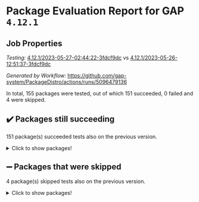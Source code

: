 # Package Evaluation Report for GAP `4.12.1`

## Job Properties

*Testing:* [4.12.1/2023-05-27-02:44:22-3fdcf9dc](https://github.com/gap-system/PackageDistro/blob/data/reports/4.12.1/2023-05-27-02:44:22-3fdcf9dc) vs [4.12.1/2023-05-26-12:51:37-3fdcf9dc](https://github.com/gap-system/PackageDistro/blob/data/reports/4.12.1/2023-05-26-12:51:37-3fdcf9dc)

*Generated by Workflow:* https://github.com/gap-system/PackageDistro/actions/runs/5096479136

In total, 155 packages were tested, out of which 151 succeeded, 0 failed and 4 were skipped.

## :heavy_check_mark: Packages still succeeding

151 package(s) succeeded tests also on the previous version.
<details><summary>Click to show packages!</summary>

- 4ti2interface 2023.02-04 [(success)](https://github.com/gap-system/PackageDistro/actions/runs/5096479136/jobs/9162453157)
- ace 5.6.2 [(success)](https://github.com/gap-system/PackageDistro/actions/runs/5096479136/jobs/9162453228)
- aclib 1.3.2 [(success)](https://github.com/gap-system/PackageDistro/actions/runs/5096479136/jobs/9162453295)
- agt 0.3.1 [(success)](https://github.com/gap-system/PackageDistro/actions/runs/5096479136/jobs/9162453348)
- alnuth 3.2.1 [(success)](https://github.com/gap-system/PackageDistro/actions/runs/5096479136/jobs/9162453399)
- anupq 3.3.0 [(success)](https://github.com/gap-system/PackageDistro/actions/runs/5096479136/jobs/9162453474)
- atlasrep 2.1.6 [(success)](https://github.com/gap-system/PackageDistro/actions/runs/5096479136/jobs/9162453534)
- autodoc 2022.10.20 [(success)](https://github.com/gap-system/PackageDistro/actions/runs/5096479136/jobs/9162453590)
- automata 1.15 [(success)](https://github.com/gap-system/PackageDistro/actions/runs/5096479136/jobs/9162453660)
- automgrp 1.3.2 [(success)](https://github.com/gap-system/PackageDistro/actions/runs/5096479136/jobs/9162453726)
- autpgrp 1.11 [(success)](https://github.com/gap-system/PackageDistro/actions/runs/5096479136/jobs/9162453789)
- cap 2023.05-12 [(success)](https://github.com/gap-system/PackageDistro/actions/runs/5096479136/jobs/9162453853)
- caratinterface 2.3.5 [(success)](https://github.com/gap-system/PackageDistro/actions/runs/5096479136/jobs/9162453911)
- cddinterface 2022.11.01 [(success)](https://github.com/gap-system/PackageDistro/actions/runs/5096479136/jobs/9162453986)
- circle 1.6.6 [(success)](https://github.com/gap-system/PackageDistro/actions/runs/5096479136/jobs/9162454058)
- classicpres 1.22 [(success)](https://github.com/gap-system/PackageDistro/actions/runs/5096479136/jobs/9162454126)
- cohomolo 1.6.11 [(success)](https://github.com/gap-system/PackageDistro/actions/runs/5096479136/jobs/9162454178)
- congruence 1.2.5 [(success)](https://github.com/gap-system/PackageDistro/actions/runs/5096479136/jobs/9162454244)
- corelg 1.56 [(success)](https://github.com/gap-system/PackageDistro/actions/runs/5096479136/jobs/9162454304)
- crime 1.6 [(success)](https://github.com/gap-system/PackageDistro/actions/runs/5096479136/jobs/9162454365)
- crisp 1.4.6 [(success)](https://github.com/gap-system/PackageDistro/actions/runs/5096479136/jobs/9162454420)
- crypting 0.10.4 [(success)](https://github.com/gap-system/PackageDistro/actions/runs/5096479136/jobs/9162454477)
- cryst 4.1.26 [(success)](https://github.com/gap-system/PackageDistro/actions/runs/5096479136/jobs/9162454554)
- crystcat 1.1.10 [(success)](https://github.com/gap-system/PackageDistro/actions/runs/5096479136/jobs/9162454608)
- ctbllib 1.3.6 [(success)](https://github.com/gap-system/PackageDistro/actions/runs/5096479136/jobs/9162454667)
- cubefree 1.19 [(success)](https://github.com/gap-system/PackageDistro/actions/runs/5096479136/jobs/9162454729)
- curlinterface 2.3.2 [(success)](https://github.com/gap-system/PackageDistro/actions/runs/5096479136/jobs/9162454807)
- cvec 2.8.1 [(success)](https://github.com/gap-system/PackageDistro/actions/runs/5096479136/jobs/9162454858)
- datastructures 0.3.0 [(success)](https://github.com/gap-system/PackageDistro/actions/runs/5096479136/jobs/9162454937)
- deepthought 1.0.6 [(success)](https://github.com/gap-system/PackageDistro/actions/runs/5096479136/jobs/9162455006)
- design 1.8 [(success)](https://github.com/gap-system/PackageDistro/actions/runs/5096479136/jobs/9162455070)
- difsets 2.3.1 [(success)](https://github.com/gap-system/PackageDistro/actions/runs/5096479136/jobs/9162455135)
- digraphs 1.6.2 [(success)](https://github.com/gap-system/PackageDistro/actions/runs/5096479136/jobs/9162455194)
- edim 1.3.7 [(success)](https://github.com/gap-system/PackageDistro/actions/runs/5096479136/jobs/9162455256)
- example 4.3.4 [(success)](https://github.com/gap-system/PackageDistro/actions/runs/5096479136/jobs/9162455337)
- examplesforhomalg 2023.02-04 [(success)](https://github.com/gap-system/PackageDistro/actions/runs/5096479136/jobs/9162455416)
- factint 1.6.3 [(success)](https://github.com/gap-system/PackageDistro/actions/runs/5096479136/jobs/9162455493)
- ferret 1.0.9 [(success)](https://github.com/gap-system/PackageDistro/actions/runs/5096479136/jobs/9162455556)
- fga 1.5.0 [(success)](https://github.com/gap-system/PackageDistro/actions/runs/5096479136/jobs/9162455648)
- fining 1.5.5 [(success)](https://github.com/gap-system/PackageDistro/actions/runs/5096479136/jobs/9162455709)
- float 1.0.3 [(success)](https://github.com/gap-system/PackageDistro/actions/runs/5096479136/jobs/9162455763)
- format 1.4.3 [(success)](https://github.com/gap-system/PackageDistro/actions/runs/5096479136/jobs/9162455818)
- forms 1.2.9 [(success)](https://github.com/gap-system/PackageDistro/actions/runs/5096479136/jobs/9162455878)
- fplsa 1.2.6 [(success)](https://github.com/gap-system/PackageDistro/actions/runs/5096479136/jobs/9162455942)
- fr 2.4.12 [(success)](https://github.com/gap-system/PackageDistro/actions/runs/5096479136/jobs/9162456000)
- francy 2.0.3 [(success)](https://github.com/gap-system/PackageDistro/actions/runs/5096479136/jobs/9162456075)
- fwtree 1.3 [(success)](https://github.com/gap-system/PackageDistro/actions/runs/5096479136/jobs/9162456142)
- gapdoc 1.6.6 [(success)](https://github.com/gap-system/PackageDistro/actions/runs/5096479136/jobs/9162456230)
- gauss 2023.02-04 [(success)](https://github.com/gap-system/PackageDistro/actions/runs/5096479136/jobs/9162456292)
- gaussforhomalg 2023.02-04 [(success)](https://github.com/gap-system/PackageDistro/actions/runs/5096479136/jobs/9162456337)
- gbnp 1.0.5 [(success)](https://github.com/gap-system/PackageDistro/actions/runs/5096479136/jobs/9162456389)
- generalizedmorphismsforcap 2023.03-01 [(success)](https://github.com/gap-system/PackageDistro/actions/runs/5096479136/jobs/9162456446)
- genss 1.6.8 [(success)](https://github.com/gap-system/PackageDistro/actions/runs/5096479136/jobs/9162456494)
- gradedmodules 2023.02-04 [(success)](https://github.com/gap-system/PackageDistro/actions/runs/5096479136/jobs/9162456532)
- gradedringforhomalg 2023.02-04 [(success)](https://github.com/gap-system/PackageDistro/actions/runs/5096479136/jobs/9162456585)
- grape 4.9.0 [(success)](https://github.com/gap-system/PackageDistro/actions/runs/5096479136/jobs/9162456625)
- groupoids 1.73 [(success)](https://github.com/gap-system/PackageDistro/actions/runs/5096479136/jobs/9162456664)
- grpconst 2.6.4 [(success)](https://github.com/gap-system/PackageDistro/actions/runs/5096479136/jobs/9162456714)
- guarana 0.96.3 [(success)](https://github.com/gap-system/PackageDistro/actions/runs/5096479136/jobs/9162456767)
- guava 3.18 [(success)](https://github.com/gap-system/PackageDistro/actions/runs/5096479136/jobs/9162456817)
- hap 1.56 [(success)](https://github.com/gap-system/PackageDistro/actions/runs/5096479136/jobs/9162456873)
- hapcryst 0.1.15 [(success)](https://github.com/gap-system/PackageDistro/actions/runs/5096479136/jobs/9162456926)
- hecke 1.5.3 [(success)](https://github.com/gap-system/PackageDistro/actions/runs/5096479136/jobs/9162456965)
- help 3.5 [(success)](https://github.com/gap-system/PackageDistro/actions/runs/5096479136/jobs/9162457016)
- homalg 2023.02-05 [(success)](https://github.com/gap-system/PackageDistro/actions/runs/5096479136/jobs/9162457075)
- homalgtocas 2023.02-04 [(success)](https://github.com/gap-system/PackageDistro/actions/runs/5096479136/jobs/9162457140)
- idrel 2.45 [(success)](https://github.com/gap-system/PackageDistro/actions/runs/5096479136/jobs/9162457193)
- images 1.3.1 [(success)](https://github.com/gap-system/PackageDistro/actions/runs/5096479136/jobs/9162457235)
- intpic 0.3.0 [(success)](https://github.com/gap-system/PackageDistro/actions/runs/5096479136/jobs/9162457470)
- io 4.8.1 [(success)](https://github.com/gap-system/PackageDistro/actions/runs/5096479136/jobs/9162457515)
- io_forhomalg 2023.02-04 [(success)](https://github.com/gap-system/PackageDistro/actions/runs/5096479136/jobs/9162457580)
- irredsol 1.4.4 [(success)](https://github.com/gap-system/PackageDistro/actions/runs/5096479136/jobs/9162457632)
- json 2.1.1 [(success)](https://github.com/gap-system/PackageDistro/actions/runs/5096479136/jobs/9162457681)
- jupyterkernel 1.5.0 [(success)](https://github.com/gap-system/PackageDistro/actions/runs/5096479136/jobs/9162457757)
- jupyterviz 1.5.6 [(success)](https://github.com/gap-system/PackageDistro/actions/runs/5096479136/jobs/9162457819)
- kan 1.35 [(success)](https://github.com/gap-system/PackageDistro/actions/runs/5096479136/jobs/9162457895)
- kbmag 1.5.11 [(success)](https://github.com/gap-system/PackageDistro/actions/runs/5096479136/jobs/9162457957)
- laguna 3.9.6 [(success)](https://github.com/gap-system/PackageDistro/actions/runs/5096479136/jobs/9162458021)
- liealgdb 2.2.1 [(success)](https://github.com/gap-system/PackageDistro/actions/runs/5096479136/jobs/9162458085)
- liepring 2.8 [(success)](https://github.com/gap-system/PackageDistro/actions/runs/5096479136/jobs/9162458149)
- liering 2.4.2 [(success)](https://github.com/gap-system/PackageDistro/actions/runs/5096479136/jobs/9162458203)
- linearalgebraforcap 2023.05-05 [(success)](https://github.com/gap-system/PackageDistro/actions/runs/5096479136/jobs/9162458261)
- localizeringforhomalg 2023.02-04 [(success)](https://github.com/gap-system/PackageDistro/actions/runs/5096479136/jobs/9162458336)
- loops 3.4.3 [(success)](https://github.com/gap-system/PackageDistro/actions/runs/5096479136/jobs/9162458387)
- lpres 1.0.3 [(success)](https://github.com/gap-system/PackageDistro/actions/runs/5096479136/jobs/9162458449)
- majoranaalgebras 1.5.1 [(success)](https://github.com/gap-system/PackageDistro/actions/runs/5096479136/jobs/9162458516)
- mapclass 1.4.6 [(success)](https://github.com/gap-system/PackageDistro/actions/runs/5096479136/jobs/9162458590)
- matgrp 0.70 [(success)](https://github.com/gap-system/PackageDistro/actions/runs/5096479136/jobs/9162458647)
- matricesforhomalg 2023.02-04 [(success)](https://github.com/gap-system/PackageDistro/actions/runs/5096479136/jobs/9162458704)
- modisom 2.5.4 [(success)](https://github.com/gap-system/PackageDistro/actions/runs/5096479136/jobs/9162458758)
- modulepresentationsforcap 2023.05-01 [(success)](https://github.com/gap-system/PackageDistro/actions/runs/5096479136/jobs/9162458822)
- modules 2023.02-04 [(success)](https://github.com/gap-system/PackageDistro/actions/runs/5096479136/jobs/9162458873)
- monoidalcategories 2023.05-03 [(success)](https://github.com/gap-system/PackageDistro/actions/runs/5096479136/jobs/9162458933)
- nconvex 2022.09-01 [(success)](https://github.com/gap-system/PackageDistro/actions/runs/5096479136/jobs/9162459008)
- nilmat 1.4.2 [(success)](https://github.com/gap-system/PackageDistro/actions/runs/5096479136/jobs/9162459068)
- nock 1.5 [(success)](https://github.com/gap-system/PackageDistro/actions/runs/5096479136/jobs/9162459117)
- normalizinterface 1.3.6 [(success)](https://github.com/gap-system/PackageDistro/actions/runs/5096479136/jobs/9162459177)
- nq 2.5.10 [(success)](https://github.com/gap-system/PackageDistro/actions/runs/5096479136/jobs/9162459224)
- numericalsgps 1.3.1 [(success)](https://github.com/gap-system/PackageDistro/actions/runs/5096479136/jobs/9162459269)
- openmath 11.5.3 [(success)](https://github.com/gap-system/PackageDistro/actions/runs/5096479136/jobs/9162459327)
- orb 4.9.0 [(success)](https://github.com/gap-system/PackageDistro/actions/runs/5096479136/jobs/9162459383)
- packagemanager 1.4.1 [(success)](https://github.com/gap-system/PackageDistro/actions/runs/5096479136/jobs/9162459438)
- patternclass 2.4.3 [(success)](https://github.com/gap-system/PackageDistro/actions/runs/5096479136/jobs/9162459487)
- permut 2.0.4 [(success)](https://github.com/gap-system/PackageDistro/actions/runs/5096479136/jobs/9162459540)
- polenta 1.3.10 [(success)](https://github.com/gap-system/PackageDistro/actions/runs/5096479136/jobs/9162459592)
- polymaking 0.8.6 [(success)](https://github.com/gap-system/PackageDistro/actions/runs/5096479136/jobs/9162459649)
- primgrp 3.4.4 [(success)](https://github.com/gap-system/PackageDistro/actions/runs/5096479136/jobs/9162459701)
- profiling 2.5.2 [(success)](https://github.com/gap-system/PackageDistro/actions/runs/5096479136/jobs/9162459761)
- qpa 1.34 [(success)](https://github.com/gap-system/PackageDistro/actions/runs/5096479136/jobs/9162459823)
- quagroup 1.8.3 [(success)](https://github.com/gap-system/PackageDistro/actions/runs/5096479136/jobs/9162459885)
- radiroot 2.9 [(success)](https://github.com/gap-system/PackageDistro/actions/runs/5096479136/jobs/9162459944)
- rcwa 4.7.1 [(success)](https://github.com/gap-system/PackageDistro/actions/runs/5096479136/jobs/9162460004)
- rds 1.8 [(success)](https://github.com/gap-system/PackageDistro/actions/runs/5096479136/jobs/9162460067)
- recog 1.4.2 [(success)](https://github.com/gap-system/PackageDistro/actions/runs/5096479136/jobs/9162460128)
- repndecomp 1.3.0 [(success)](https://github.com/gap-system/PackageDistro/actions/runs/5096479136/jobs/9162460197)
- repsn 3.1.1 [(success)](https://github.com/gap-system/PackageDistro/actions/runs/5096479136/jobs/9162460255)
- resclasses 4.7.3 [(success)](https://github.com/gap-system/PackageDistro/actions/runs/5096479136/jobs/9162460310)
- ringsforhomalg 2023.02-05 [(success)](https://github.com/gap-system/PackageDistro/actions/runs/5096479136/jobs/9162460365)
- sco 2023.02-04 [(success)](https://github.com/gap-system/PackageDistro/actions/runs/5096479136/jobs/9162460446)
- scscp 2.4.1 [(success)](https://github.com/gap-system/PackageDistro/actions/runs/5096479136/jobs/9162460515)
- semigroups 5.2.1 [(success)](https://github.com/gap-system/PackageDistro/actions/runs/5096479136/jobs/9162460585)
- sglppow 2.3 [(success)](https://github.com/gap-system/PackageDistro/actions/runs/5096479136/jobs/9162460654)
- sgpviz 0.999.5 [(success)](https://github.com/gap-system/PackageDistro/actions/runs/5096479136/jobs/9162460752)
- simpcomp 2.1.14 [(success)](https://github.com/gap-system/PackageDistro/actions/runs/5096479136/jobs/9162460836)
- singular 2023.02.09 [(success)](https://github.com/gap-system/PackageDistro/actions/runs/5096479136/jobs/9162460894)
- sl2reps 1.1 [(success)](https://github.com/gap-system/PackageDistro/actions/runs/5096479136/jobs/9162460964)
- sla 1.5.3 [(success)](https://github.com/gap-system/PackageDistro/actions/runs/5096479136/jobs/9162461029)
- smallgrp 1.5.3 [(success)](https://github.com/gap-system/PackageDistro/actions/runs/5096479136/jobs/9162461098)
- smallsemi 0.6.13 [(success)](https://github.com/gap-system/PackageDistro/actions/runs/5096479136/jobs/9162461149)
- sonata 2.9.6 [(success)](https://github.com/gap-system/PackageDistro/actions/runs/5096479136/jobs/9162461211)
- sophus 1.27 [(success)](https://github.com/gap-system/PackageDistro/actions/runs/5096479136/jobs/9162461277)
- spinsym 1.5.2 [(success)](https://github.com/gap-system/PackageDistro/actions/runs/5096479136/jobs/9162461352)
- standardff 0.9.4 [(success)](https://github.com/gap-system/PackageDistro/actions/runs/5096479136/jobs/9162461422)
- symbcompcc 1.3.2 [(success)](https://github.com/gap-system/PackageDistro/actions/runs/5096479136/jobs/9162461487)
- thelma 1.3 [(success)](https://github.com/gap-system/PackageDistro/actions/runs/5096479136/jobs/9162461563)
- tomlib 1.2.9 [(success)](https://github.com/gap-system/PackageDistro/actions/runs/5096479136/jobs/9162461655)
- toolsforhomalg 2023.05-01 [(success)](https://github.com/gap-system/PackageDistro/actions/runs/5096479136/jobs/9162461732)
- toric 1.9.5 [(success)](https://github.com/gap-system/PackageDistro/actions/runs/5096479136/jobs/9162461797)
- toricvarieties 2022.07.13 [(success)](https://github.com/gap-system/PackageDistro/actions/runs/5096479136/jobs/9162461865)
- transgrp 3.6.4 [(success)](https://github.com/gap-system/PackageDistro/actions/runs/5096479136/jobs/9162461931)
- ugaly 4.0.3 [(success)](https://github.com/gap-system/PackageDistro/actions/runs/5096479136/jobs/9162462005)
- unipot 1.5 [(success)](https://github.com/gap-system/PackageDistro/actions/runs/5096479136/jobs/9162462074)
- unitlib 4.2.0 [(success)](https://github.com/gap-system/PackageDistro/actions/runs/5096479136/jobs/9162462129)
- utils 0.82 [(success)](https://github.com/gap-system/PackageDistro/actions/runs/5096479136/jobs/9162462178)
- uuid 0.7 [(success)](https://github.com/gap-system/PackageDistro/actions/runs/5096479136/jobs/9162462223)
- walrus 0.9991 [(success)](https://github.com/gap-system/PackageDistro/actions/runs/5096479136/jobs/9162462273)
- wedderga 4.10.4 [(success)](https://github.com/gap-system/PackageDistro/actions/runs/5096479136/jobs/9162462332)
- xmod 2.91 [(success)](https://github.com/gap-system/PackageDistro/actions/runs/5096479136/jobs/9162462375)
- xmodalg 1.23 [(success)](https://github.com/gap-system/PackageDistro/actions/runs/5096479136/jobs/9162462429)
- yangbaxter 0.10.3 [(success)](https://github.com/gap-system/PackageDistro/actions/runs/5096479136/jobs/9162462475)
- zeromqinterface 0.14 [(success)](https://github.com/gap-system/PackageDistro/actions/runs/5096479136/jobs/9162462538)
</details>

## :heavy_minus_sign: Packages that were skipped

4 package(s) skipped tests also on the previous version.
<details><summary>Click to show packages!</summary>

- browse 1.8.21 [(skipped)](https://github.com/gap-system/PackageDistro/actions/runs/5096479136/jobs/9162335188)
- itc 1.5.1 [(skipped)](https://github.com/gap-system/PackageDistro/actions/runs/5096479136/jobs/9162335188)
- polycyclic 2.16 [(skipped)](https://github.com/gap-system/PackageDistro/actions/runs/5096479136/jobs/9162335188)
- xgap 4.31 [(skipped)](https://github.com/gap-system/PackageDistro/actions/runs/5096479136/jobs/9162335188)
</details>


